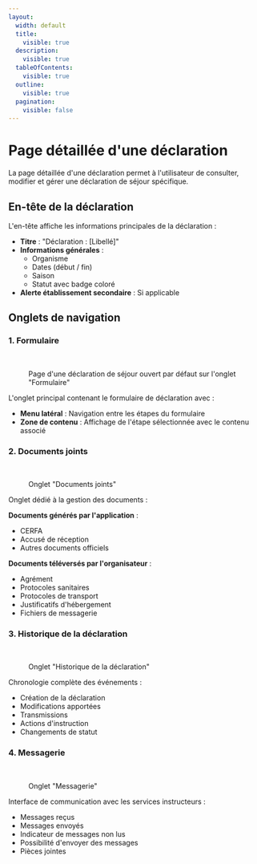 ```yaml
---
layout:
  width: default
  title:
    visible: true
  description:
    visible: true
  tableOfContents:
    visible: true
  outline:
    visible: true
  pagination:
    visible: false
---
```


# Page détaillée d'une déclaration

La page détaillée d'une déclaration permet à l'utilisateur de consulter, modifier et gérer une déclaration de séjour spécifique.

## En-tête de la déclaration

L'en-tête affiche les informations principales de la déclaration :

* **Titre** : "Déclaration : \[Libellé]"
* **Informations générales** :
  * Organisme
  * Dates (début / fin)
  * Saison
  * Statut avec badge coloré
* **Alerte établissement secondaire** : Si applicable

## Onglets de navigation

### 1. Formulaire

<figure><img src="../../.gitbook/assets/Capture d’écran 2025-07-05 à 18.29.04.png" alt=""><figcaption><p>Page d'une déclaration de séjour ouvert par défaut sur l'onglet "Formulaire"</p></figcaption></figure>

L'onglet principal contenant le formulaire de déclaration avec :

* **Menu latéral** : Navigation entre les étapes du formulaire
* **Zone de contenu** : Affichage de l'étape sélectionnée avec le contenu associé

### 2. Documents joints

<figure><img src="../../.gitbook/assets/Capture d’écran 2025-07-05 à 19.45.08.png" alt=""><figcaption><p>Onglet "Documents joints"</p></figcaption></figure>

Onglet dédié à la gestion des documents :

**Documents générés par l'application** :

* CERFA
* Accusé de réception
* Autres documents officiels

**Documents téléversés par l'organisateur** :

* Agrément
* Protocoles sanitaires
* Protocoles de transport
* Justificatifs d'hébergement
* Fichiers de messagerie

### 3. Historique de la déclaration

<figure><img src="../../.gitbook/assets/Capture d’écran 2025-07-05 à 19.47.28.png" alt=""><figcaption><p>Onglet "Historique de la déclaration"</p></figcaption></figure>

Chronologie complète des événements :

* Création de la déclaration
* Modifications apportées
* Transmissions
* Actions d'instruction
* Changements de statut

### 4. Messagerie

<figure><img src="../../.gitbook/assets/Capture d’écran 2025-07-05 à 19.48.28.png" alt=""><figcaption><p>Onglet "Messagerie"</p></figcaption></figure>

Interface de communication avec les services instructeurs :

* Messages reçus
* Messages envoyés
* Indicateur de messages non lus
* Possibilité d'envoyer des messages
* Pièces jointes

